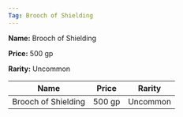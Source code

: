 ```yaml
---
Tag: Brooch of Shielding
---
```


**Name:** Brooch of Shielding

**Price:** 500 gp

**Rarity:** Uncommon

| Name     | Price     | Rarity     |
| -------- | --------- | ---------- |
| Brooch of Shielding | 500 gp | Uncommon |

